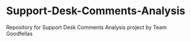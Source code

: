 # Support-Desk-Comments-Analysis
Repository for Support Desk Comments Analysis project by Team Goodfellas 
